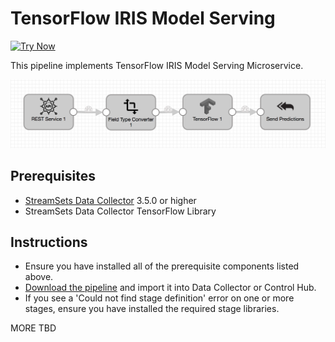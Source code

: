 TensorFlow IRIS Model Serving
==============================
[![Try Now](../trynow.png)](http://localhost:18630?pipelineTitle=ServingTensorFlowIRISModel&importPipelineFromUrl=https://raw.githubusercontent.com/madhukard/streamsets-pipelines-bank/master/datacollector/ml-tensorflow-model-serving/pipeline.json)

This pipeline implements TensorFlow IRIS Model Serving Microservice. 

![Pipeline screenshot](pipeline.png)

Prerequisites
-------------

* [StreamSets Data Collector](https://streamsets.com/opensource/) 3.5.0 or higher
* StreamSets Data Collector TensorFlow Library


Instructions
------------

* Ensure you have installed all of the prerequisite components listed above.
* [Download the pipeline](pipeline.json) and import it into Data Collector or Control Hub.
* If you see a 'Could not find stage definition' error on one or more stages, ensure you have installed the required stage libraries.
  
MORE TBD

